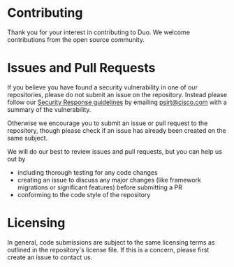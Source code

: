 # Contributing
Thank you for your interest in contributing to Duo.  We welcome contributions from the open source community.

# Issues and Pull Requests
If you believe you have found a security vulnerability in one of our repositories, please do not submit an issue on the repository.  Instead please follow our [Security Response guidelines](https://duo.com/support/security-and-reliability/security-response) by emailing psirt@cisco.com with a summary of the vulnerability.

Otherwise we encourage you to submit an issue or pull request to the repository, though please check if an issue has already been created on the same subject.

We will do our best to review issues and pull requests, but you can help us out by
- including thorough testing for any code changes
- creating an issue to discuss any major changes (like framework migrations or significant features) before submitting a PR
- conforming to the code style of the repository

# Licensing
In general, code submissions are subject to the same licensing terms as outlined in the repository's license file.  If this is a concern, please first create an issue to contact us.
